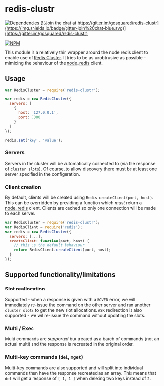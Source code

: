 # redis-clustr

[![Dependencies](https://david-dm.org/gosquared/redis-clustr.svg)](https://david-dm.org/gosquared/redis-clustr)
[![Join the chat at https://gitter.im/gosquared/redis-clustr](https://img.shields.io/badge/gitter-join%20chat-blue.svg)](https://gitter.im/gosquared/redis-clustr)

[![NPM](https://nodei.co/npm/redis-clustr.png?downloads=true&downloadRank=true&stars=true)](https://www.npmjs.com/package/redis-clustr)

This module is a relatively thin wrapper around the node redis client to enable use of [Redis Cluster](http://redis.io/topics/cluster-spec). It tries to be as unobtrusive as possible - mimicing the behaviour of the [node_redis](https://github.com/mranney/node_redis) client.


## Usage


```javascript
var RedisCluster = require('redis-clustr');

var redis = new RedisCluster({
  servers: [
    {
      host: '127.0.0.1',
      port: 7000
    }
  ]
});

redis.set('key', 'value');
```

### Servers

Servers in the cluster will be automatically connected to (via the response of `cluster slots`). Of course, to allow discovery there must be at least one server specified in the configuration.

### Client creation

By default, clients will be created using `Redis.createClient(port, host)`. This can be overridden by providing a function which *must* return a [node_redis](https://github.com/mranney/node_redis) client. Clients are cached so only one connection will be made to each server.

```javascript
var RedisCluster = require('redis-clustr');
var RedisClient = require('redis');
var redis = new RedisCluster({
  servers: [...],
  createClient: function(port, host) {
    // this is the default behaviour
    return RedisClient.createClient(port, host);
  }
});
```


## Supported functionality/limitations

### Slot reallocation

Supported - when a response is given with a `MOVED` error, we will immediately re-issue the command on the other server and run another `cluster slots` to get the new slot allocations. `ASK` redirection is also supported - we wil re-issue the command without updating the slots.

### Multi / Exec

Multi commands are *supported* but treated as a batch of commands (not an actual multi) and the response is recreated in the original order.

### Multi-key commands (`del`, `mget`)

Multi-key commands are also supported and will split into individual commands then have the response recreated as an array. This means that `del` will get a response of `[ 1, 1 ]`  when deleting two keys instead of `2`.
